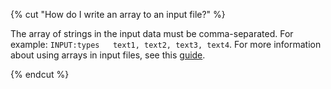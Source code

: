 {% cut "How do I write an array to an input file?" %}

The array of strings in the input data must be comma-separated. For example: `INPUT:types   text1, text2, text3, text4`. For more information about using arrays in input files, see this [guide](../../../../guide/concepts/pool_csv.md).

{% endcut %}